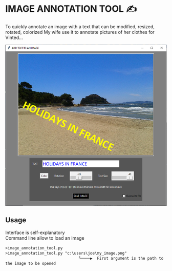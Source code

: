 # IMAGE ANNOTATION TOOL ✍ 

To quickly annotate an image with a text that can be modified, resized, rotated, colorized
My wife use it to annotate pictures of her clothes for Vinted…  

![App Screenshoot](image_annotation_tool_screenshoot.png)

## Usage
	
Interface is self-explanatory  
Command line allow to load an image

	>image_annotation_tool.py
	>image_annotation_tool.py "c:\users\joe\my_image.png"
        	                        └────▶  First argument is the path to the image to be opened
